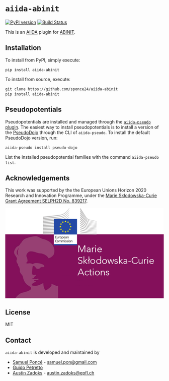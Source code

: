 # `aiida-abinit`
[![PyPI version](https://badge.fury.io/py/aiida-abinit.svg)](https://badge.fury.io/py/aiida-abinit)
[![Build Status](https://github.com/sponce24/aiida-abinit/workflows/aiida-abinit/badge.svg?branch=develop&event=push)](https://github.com/sponce24/aiida-abinit/actions)

This is an [AiiDA](http://www.aiida.net/) plugin for [ABINIT](https://www.abinit.org/).

## Installation
To install from PyPI, simply execute:

    pip install aiida-abinit

To install from source, execute:

    git clone https://github.com/sponce24/aiida-abinit
    pip install aiida-abinit

## Pseudopotentials
Pseudopotentials are installed and managed through the [`aiida-pseudo` plugin](https://pypi.org/project/aiida-pseudo/).
The easiest way to install pseudopotentials is to install a version of the [PseudoDojo](http://www.pseudo-dojo.org/) through the CLI of `aiida-pseudo`.
To install the default PseudoDojo version, run:

    aiida-pseudo install pseudo-dojo

List the installed pseudopotential families with the command `aiida-pseudo list`.

## Acknowledgements

This work was supported by the the European Unions Horizon 2020 Research and Innovation Programme,
under the [Marie Skłodowska-Curie Grant Agreement SELPH2D No. 839217](https://cordis.europa.eu/project/id/839217).

![MSC](docs/source/images/MSC-logo.png)

## License

MIT

## Contact

`aiida-abinit` is developed and maintained by

* [Samuel Poncé](https://www.samuelponce.com/) - samuel.pon@gmail.com
* [Guido Petretto](https://uclouvain.be/fr/repertoires/guido.petretto)
* [Austin Zadoks](https://people.epfl.ch/austin.zadoks/?lang=en) - austin.zadoks@epfl.ch
